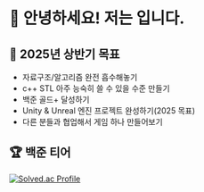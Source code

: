 # 👋 안녕하세요! 저는 입니다.

## 🎯 2025년 상반기 목표
- 자료구조/알고리즘 완전 흡수해놓기
- c++ STL 아주 능숙히 쓸 수 있을 수준 만들기
- 백준 골드+ 달성하기
- Unity & Unreal 엔진 프로젝트 완성하기(2025 목표)
- 다른 분들과 협업해서 게임 하나 만들어보기

## 🏆 백준 티어
[![Solved.ac Profile](http://mazassumnida.wtf/api/generate_badge?boj=boj아이디)](https://solved.ac/jwpp21)

